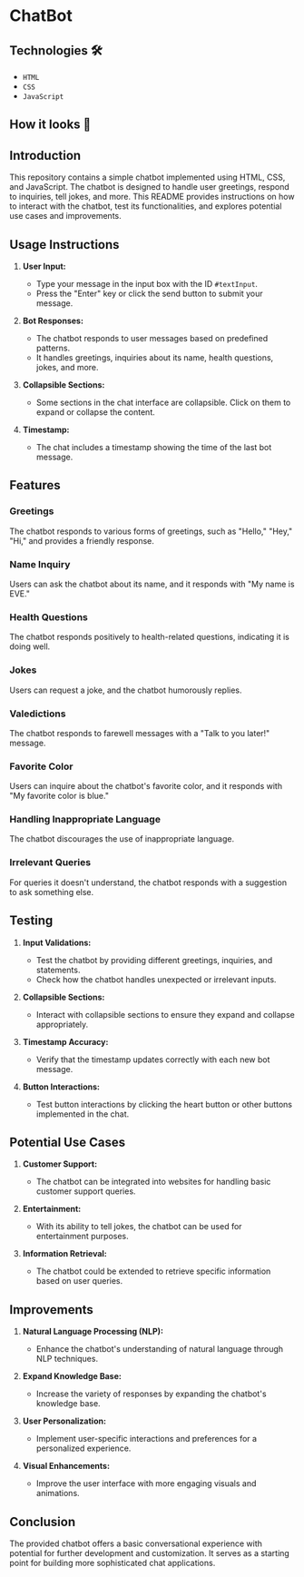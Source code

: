 # ChatBot

## Technologies 🛠️
* `HTML`
* `CSS`
* `JavaScript`

## How it looks 🎥


## Introduction

This repository contains a simple chatbot implemented using HTML, CSS, and JavaScript. The chatbot is designed to handle user greetings, respond to inquiries, tell jokes, and more. This README provides instructions on how to interact with the chatbot, test its functionalities, and explores potential use cases and improvements.

## Usage Instructions

1. **User Input:**
   - Type your message in the input box with the ID `#textInput`.
   - Press the "Enter" key or click the send button to submit your message.

2. **Bot Responses:**
   - The chatbot responds to user messages based on predefined patterns.
   - It handles greetings, inquiries about its name, health questions, jokes, and more.

3. **Collapsible Sections:**
   - Some sections in the chat interface are collapsible. Click on them to expand or collapse the content.

4. **Timestamp:**
   - The chat includes a timestamp showing the time of the last bot message.

## Features

### Greetings
The chatbot responds to various forms of greetings, such as "Hello," "Hey," "Hi," and provides a friendly response.

### Name Inquiry
Users can ask the chatbot about its name, and it responds with "My name is EVE."

### Health Questions
The chatbot responds positively to health-related questions, indicating it is doing well.

### Jokes
Users can request a joke, and the chatbot humorously replies.

### Valedictions
The chatbot responds to farewell messages with a "Talk to you later!" message.

### Favorite Color
Users can inquire about the chatbot's favorite color, and it responds with "My favorite color is blue."

### Handling Inappropriate Language
The chatbot discourages the use of inappropriate language.

### Irrelevant Queries
For queries it doesn't understand, the chatbot responds with a suggestion to ask something else.

## Testing

1. **Input Validations:**
   - Test the chatbot by providing different greetings, inquiries, and statements.
   - Check how the chatbot handles unexpected or irrelevant inputs.

2. **Collapsible Sections:**
   - Interact with collapsible sections to ensure they expand and collapse appropriately.

3. **Timestamp Accuracy:**
   - Verify that the timestamp updates correctly with each new bot message.

4. **Button Interactions:**
   - Test button interactions by clicking the heart button or other buttons implemented in the chat.

## Potential Use Cases

1. **Customer Support:**
   - The chatbot can be integrated into websites for handling basic customer support queries.

2. **Entertainment:**
   - With its ability to tell jokes, the chatbot can be used for entertainment purposes.

3. **Information Retrieval:**
   - The chatbot could be extended to retrieve specific information based on user queries.

## Improvements

1. **Natural Language Processing (NLP):**
   - Enhance the chatbot's understanding of natural language through NLP techniques.

2. **Expand Knowledge Base:**
   - Increase the variety of responses by expanding the chatbot's knowledge base.

3. **User Personalization:**
   - Implement user-specific interactions and preferences for a personalized experience.

4. **Visual Enhancements:**
   - Improve the user interface with more engaging visuals and animations.

## Conclusion

The provided chatbot offers a basic conversational experience with potential for further development and customization. It serves as a starting point for building more sophisticated chat applications.



